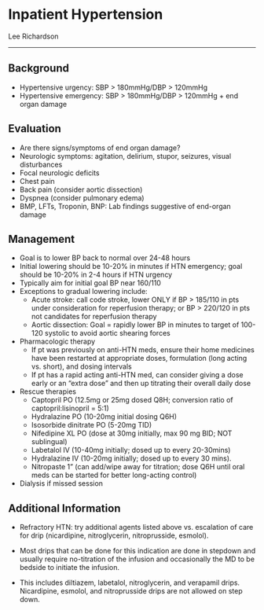 # Inpatient Hypertension

Lee Richardson

---

## Background

- Hypertensive urgency: SBP \> 180mmHg/DBP \> 120mmHg
- Hypertensive emergency: SBP \> 180mmHg/DBP \> 120mmHg + end organ
    damage

## Evaluation

- Are there signs/symptoms of end organ damage?
- Neurologic symptoms: agitation, delirium, stupor, seizures, visual
    disturbances
- Focal neurologic deficits
- Chest pain
- Back pain (consider aortic dissection)
- Dyspnea (consider pulmonary edema)
- BMP, LFTs, Troponin, BNP: Lab findings suggestive of end-organ
    damage

## Management

- Goal is to lower BP back to normal over 24-48 hours
- Initial lowering should be 10-20% in minutes if HTN emergency; goal
    should be 10-20% in 2-4 hours if HTN urgency
- Typically aim for initial goal BP near 160/110
- Exceptions to gradual lowering include:
    - Acute stroke: call code stroke, lower ONLY if BP \> 185/110 in
        pts under consideration for reperfusion therapy; or BP \>
        220/120 in pts not candidates for reperfusion therapy
    - Aortic dissection: Goal = rapidly lower BP in minutes to target
        of 100-120 systolic to avoid aortic shearing forces
- Pharmacologic therapy
    - If pt was previously on anti-HTN meds, ensure their home medicines
        have been restarted at appropriate doses, formulation (long acting
        vs. short), and dosing intervals
    - If pt has a rapid acting anti-HTN med, can consider giving a dose
        early or an “extra dose” and then up titrating their overall daily
        dose
- Rescue therapies
    - Captopril PO (12.5mg or 25mg dosed Q8H; conversion ratio of
        captopril:lisinopril = 5:1)
    - Hydralazine PO (10-20mg initial dosing Q6H)
    - Isosorbide dinitrate PO (5-20mg TID)
    - Nifedipine XL PO (dose at 30mg initially, max 90 mg BID; NOT
        sublingual)
    - Labetalol IV (10-40mg initially; dosed up to every 20-30mins)
    - Hydralazine IV (10-20mg initially; dosed up to every 30 mins).
    - Nitropaste 1” (can add/wipe away for titration; dose Q6H until
        oral meds can be started for better long-acting control)
- Dialysis if missed session

## Additional Information

- Refractory HTN: try additional agents listed above vs. escalation of
    care for drip (nicardipine, nitroglycerin, nitroprusside, esmolol).

- Most drips that can be done for this indication are done in stepdown
    and usually require no-titration of the infusion and occasionally
    the MD to be bedside to initiate the infusion.

- This includes diltiazem, labetalol, nitroglycerin, and verapamil
    drips. Nicardipine, esmolol, and nitroprusside drips are not allowed
    on step down.
